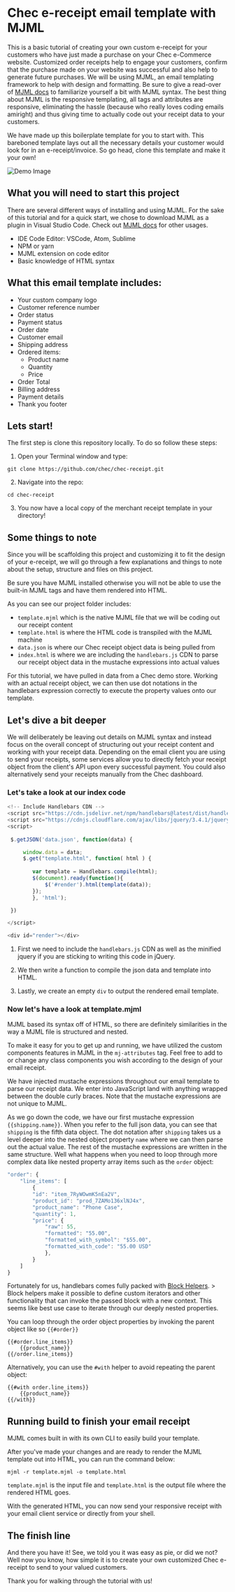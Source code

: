 # Chec e-receipt email template with MJML 

This is a basic tutorial of creating your own custom e-receipt for your customers who have just made a purchase on your Chec e-Commerce website. Customized order receipts help to engage your customers, confirm that the purchase made on your website was successful and also help to generate future purchases. We will be using MJML, an email templating framework to help with design and formatting. Be sure to give a read-over of [MJML docs](https://mjml.io/documentation/) to familiarize yourself a bit with MJML syntax. The best thing about MJML is the responsive templating, all tags and attributes are responsive, eliminating the hassle (because who really loves coding emails amiright) and thus giving time to actually code out your receipt data to your customers.  

We have made up this boilerplate template for you to start with. This bareboned template lays out all the necessary details your customer would look for in an e-receipt/invoice. So go head, clone this template and make it your own!

![Demo Image](demo-receipt.png)

## What you will need to start this project

There are several different ways of installing and using MJML. For the sake of this tutorial and for a quick start, we chose to download MJML as a plugin in Visual Studio Code. Check out [MJML docs](https://mjml.io/documentation/#usage) for other usages.

* IDE Code Editor: VSCode, Atom, Sublime
* NPM or yarn
* MJML extension on code editor
* Basic knowledge of HTML syntax

## What this email template includes:

- Your custom company logo
- Customer reference number
- Order status
- Payment status
- Order date
- Customer email
- Shipping address
- Ordered items:
  - Product name
  - Quantity
  - Price
- Order Total 
- Billing address
- Payment details
- Thank you footer

## Lets start!

The first step is clone this repository locally. To do so follow these steps:

1. Open your Terminal window and type:

``` git clone https://github.com/chec/chec-receipt.git ```

2. Navigate into the repo:

``` cd chec-receipt ```

3. You now have a local copy of the merchant receipt template in your directory!

## Some things to note

Since you will be scaffolding this project and customizing it to fit the design of your e-receipt, we will go through a few explanations and things to note about the setup, structure and files on this project.

Be sure you have MJML installed otherwise you will not be able to use the built-in MJML tags and have them rendered into HTML. 

As you can see our project folder includes:

- `template.mjml` which is the native MJML file that we will be coding out our receipt content
- `template.html` is where the HTML code is transpiled with the MJML machine
- `data.json` is where our Chec receipt object data is being pulled from
- `index.html` is where we are including the `handlebars.js` CDN to parse our receipt object data in the mustache expressions into actual values

For this tutorial, we have pulled in data from a Chec demo store. Working with an actual receipt object, we can then use dot notations in the handlebars expression correctly to execute the property values onto our template.  

## Let's dive a bit deeper

We will deliberately be leaving out details on MJML syntax and instead focus on the overall concept of structuring out your receipt content and working with your receipt data. Depending on the email client you are using to send your receipts, some services allow you to directly fetch your receipt object from the client's API upon every successful payment. You could also alternatively send your receipts manually from the Chec dashboard. 

### Let's take a look at our index code

```javascript
<!-- Include Handlebars CDN -->
<script src="https://cdn.jsdelivr.net/npm/handlebars@latest/dist/handlebars.js"></script>
<script src="https://cdnjs.cloudflare.com/ajax/libs/jquery/3.4.1/jquery.min.js"></script>
<script>
 
 $.getJSON('data.json', function(data) {

     window.data = data;
     $.get("template.html", function( html ) {
  
        var template = Handlebars.compile(html);
        $(document).ready(function(){
            $('#render').html(template(data));
        });
        }, 'html');

 })

</script>

<div id="render"></div>
```
1. First we need to include the `handlebars.js` CDN as well as the minified jquery if you are sticking to writing this code in jQuery.

2. We then write a function to compile the json data and template into HTML.

3. Lastly, we create an empty `div` to output the rendered email template.

### Now let's have a look at template.mjml

MJML based its syntax off of HTML, so there are definitely similarities in the way a MJML file is structured and nested.

To make it easy for you to get up and running, we have utilized the custom components features in MJML in the `mj-attributes` tag. Feel free to add to or change any class components you wish according to the design of your email receipt.

We have injected mustache expressions throughout our email template to parse our receipt data. We enter into JavaScript land with anything wrapped between the double curly braces. Note that the mustache expressions are not unique to MJML. 

As we go down the code, we have our first mustache expression `{{shipping.name}}`. When you refer to the full json data, you can see that `shipping` is the fifth data object. The dot notation after `shipping` takes us a level deeper into the nested object property `name` where we can then parse out the actual value. The rest of the mustache expressions are written in the same structure. Well what happens when you need to loop through more complex data like nested property array items such as the `order` object:

```javascript
"order": {
    "line_items": [
        {
        "id": "item_7RyWOwmK5nEa2V",
        "product_id": "prod_7ZAMo136xlNJ4x",
        "product_name": "Phone Case",
        "quantity": 1,
        "price": {
            "raw": 55,
            "formatted": "55.00",
            "formatted_with_symbol": "$55.00",
            "formatted_with_code": "55.00 USD"
            },
        }
    ]
}
```

Fortunately for us, handlebars comes fully packed with [Block Helpers](https://handlebarsjs.com/guide/block-helpers.html#basic-blocks). > Block helpers make it possible to define custom iterators and other functionality that can invoke the passed block with a new context. This seems like best use case to iterate through our deeply nested properties. 

You can loop through the order object properties by invoking the parent object like so `{{#order}}`

```
{{#order.line_items}}
    {{product_name}} 
{{/order.line_items}}
```

Alternatively, you can use the `#with` helper to avoid repeating the parent object: 

```
{{#with order.line_items}}
    {{product_name}} 
{{/with}}
```

## Running build to finish your email receipt

MJML comes built in with its own CLI to easily build your template.

After you've made your changes and are ready to render the MJML template out into HTML, you can run the command below:

`mjml -r template.mjml -o template.html`

`template.mjml` is the input file and `template.html` is the output file where the rendered HTML goes.

With the generated HTML, you can now send your responsive receipt with your email client service or directly from your shell. 

## The finish line

And there you have it! See, we told you it was easy as pie, or did we not? Well now you know, how simple it is to create your own customized Chec e-receipt to send to your valued customers. 

Thank you for walking through the tutorial with us!


